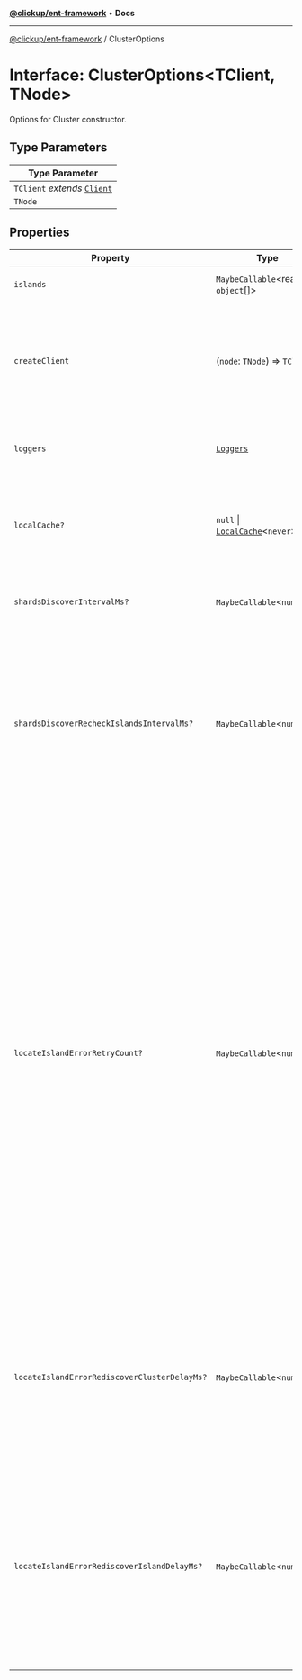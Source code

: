 [**@clickup/ent-framework**](../README.md) • **Docs**

***

[@clickup/ent-framework](../globals.md) / ClusterOptions

# Interface: ClusterOptions\<TClient, TNode\>

Options for Cluster constructor.

## Type Parameters

| Type Parameter |
| ------ |
| `TClient` *extends* [`Client`](../classes/Client.md) |
| `TNode` |

## Properties

| Property | Type | Description |
| ------ | ------ | ------ |
| `islands` | `MaybeCallable`\<readonly `object`[]\> | Islands configuration of the Cluster. |
| `createClient` | (`node`: `TNode`) => `TClient` | Given a node of some Island, instantiates a Client for this node. Called when a new node appears in the Cluster statically or dynamically. |
| `loggers` | [`Loggers`](Loggers.md) | Loggers to be injected into all Clients returned by createClient(). |
| `localCache?` | `null` \| [`LocalCache`](../classes/LocalCache.md)\<`never`\> | An instance of LocalCache which may be used for auxillary purposes when discovering Shards/Clients. |
| `shardsDiscoverIntervalMs?` | `MaybeCallable`\<`number`\> | How often to run Shards rediscovery in normal circumstances. |
| `shardsDiscoverRecheckIslandsIntervalMs?` | `MaybeCallable`\<`number`\> | How often to recheck for changes in options.islands (typically, often, since it's assumed that options.islands calculation is cheap). If the Cluster configuration is changed, then we trigger rediscovery ASAP. |
| `locateIslandErrorRetryCount?` | `MaybeCallable`\<`number`\> | Used in the following situations: 1. If we think that we know Island of a particular Shard, but an attempt to access it fails, this means that maybe the Shard is migrating to another Island. In this case, we wait a bit and retry that many times. We should not do it too many times though, because all DB requests will be blocked waiting for the resolution. 2. If we sent a write request to a Client, but it appeared that this Client is a replica, and the master moved to some other Client. In this case, we wait a bit and ping all Clients of the Island to refresh, who is master and who is replica. |
| `locateIslandErrorRediscoverClusterDelayMs?` | `MaybeCallable`\<`number`\> | How much time to wait before we retry rediscovering the entire Cluster. The time here should be just enough to wait for switching the Shard from one Island to another (typically quick). |
| `locateIslandErrorRediscoverIslandDelayMs?` | `MaybeCallable`\<`number`\> | How much time to wait before sending discover requests to all Clients of the Island trying to find the new master. The time here may reach several seconds, since some DBs shut down the old master and promote some replica to it not simultaneously. |
